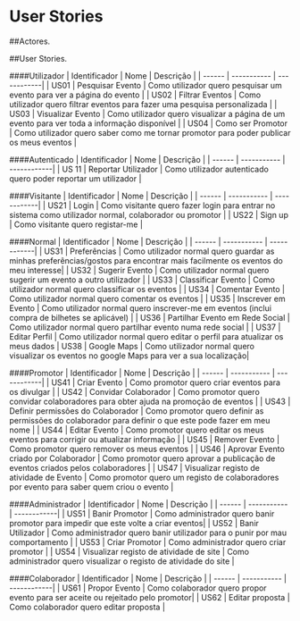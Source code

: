 # User Stories

##Actores.


##User Stories.


####Utilizador
| Identificador | Nome | Descrição |
| ------ | ----------- | ------------|
| US01   | Pesquisar Evento | Como utilizador quero pesquisar um evento para ver a página do evento | 
| US02   | Filtrar Eventos | Como utilizador quero filtrar eventos para fazer uma pesquisa personalizada |
| US03   | Visualizar Evento | Como utilizador quero visualizar a página de um evento para ver toda a informação disponível |
| US04   | Como ser Promotor | Como utilizador quero saber como me tornar promotor para poder publicar os meus eventos |

####Autenticado
| Identificador | Nome | Descrição |
| ------ | ----------- | ------------|
| US 11  | Reportar Utilizador | Como utilizador autenticado quero poder reportar um utilizador |

####Visitante
| Identificador | Nome | Descrição |
| ------ | ----------- |  ------------|
| US21   | Login | Como visitante quero fazer login para entrar no sistema como utilizador normal, colaborador ou promotor |
| US22   | Sign up | Como visitante quero registar-me |

####Normal
| Identificador | Nome | Descrição |
| ------ | ----------- | ------------|
| US31   | Preferências | Como utilizador normal quero guardar as minhas preferências/gostos para encontrar mais facilmente os eventos do meu interesse| 
| US32   | Sugerir Evento | Como utilizador normal quero  sugerir um evento a outro utilizador |
| US33   | Classificar Evento | Como utilizador normal quero classificar os eventos | 
| US34   | Comentar Evento | Como utilizador normal quero comentar os eventos |
| US35   | Inscrever em Evento | Como utilizador normal quero inscrever-me em eventos (inclui compra de bilhetes se aplicável) | 
| US36   | Partilhar Evento em Rede Social | Como utilizador normal quero partilhar evento numa rede social |
| US37   | Editar Perfil | Como utilizador normal quero editar o perfil para atualizar os meus dados
| US38   | Google Maps | Como utilizador normal quero visualizar os eventos no google Maps para ver a sua localização|

####Promotor
| Identificador | Nome | Descrição |
| ------ | ----------- | ------------|
| US41   | Criar Evento | Como promotor quero criar eventos para os divulgar | 
| US42   | Convidar Colaborador | Como promotor quero convidar colaboradores para obter ajuda na promoção de eventos |
| US43   | Definir permissões do Colaborador | Como promotor quero definir as permissões do colaborador para definir o que este pode fazer em meu nome | 
| US44   | Editar Evento | Como promotor quero editar os meus eventos para corrigir ou atualizar informação |
| US45   | Remover Evento | Como promotor quero remover os meus eventos | 
| US46   | Aprovar Evento criado por Colaborador | Como promotor quero aprovar a publicação de eventos criados pelos colaboradores |
| US47   | Visualizar registo de atividade de Evento | Como promotor quero um registo de colaboradores por evento para saber quem criou o evento | 

####Administrador
| Identificador | Nome | Descrição |
| ------ | ----------- | ------------|
| US51   | Banir Promotor | Como administrador quero banir promotor para impedir que este volte a criar eventos| 
| US52   | Banir Utilizador | Como administrador quero banir utilizador para o punir por mau comportamento  |
| US53   | Criar Promotor | Como administrador quero criar promotor | 
| US54   | Visualizar registo de atividade de site | Como administrador quero visualizar o registo de atividade do site |

####Colaborador
| Identificador | Nome | Descrição |
| ------ | ----------- | ------------|
| US61   | Propor Evento | Como colaborador quero propor evento para ser aceite ou rejeitado pelo promotor| 
| US62   | Editar proposta | Como colaborador quero editar proposta |

